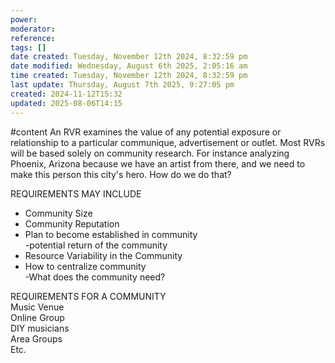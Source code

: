 ```yaml
---
power: 
moderator: 
reference: 
tags: []
date created: Tuesday, November 12th 2024, 8:32:59 pm
date modified: Wednesday, August 6th 2025, 2:05:16 am
time created: Tuesday, November 12th 2024, 8:32:59 pm
last update: Thursday, August 7th 2025, 9:27:05 pm
created: 2024-11-12T15:32
updated: 2025-08-06T14:15
---
```

#content 
An RVR examines the value of any potential exposure or relationship to a particular communique, advertisement or outlet. Most RVRs will be based solely on community research. For instance analyzing Phoenix, Arizona because we have an artist from there, and we need to make this person this city's hero. How do we do that?

REQUIREMENTS MAY INCLUDE  
- Community Size  
- Community Reputation  
- Plan to become established in community  
-potential return of the community  
- Resource Variability in the Community  
- How to centralize community  
-What does the community need?

REQUIREMENTS FOR A COMMUNITY  
Music Venue  
Online Group  
DIY musicians  
Area Groups  
Etc.
